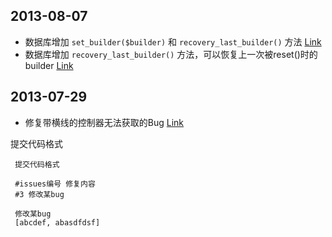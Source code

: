 ## 2013-08-07 

* 数据库增加 `set_builder($builder)` 和 `recovery_last_builder()` 方法 [Link](https://github.com/breath-co2/myqee/commit/bcd6b8dfc8595917845bcb0f8363b4bd6cdb66dc)
* 数据库增加 `recovery_last_builder()` 方法，可以恢复上一次被reset()时的builder [Link](https://github.com/breath-co2/myqee/commit/11dca0bd93c02aaad48faf9451d6dc04945bc57a)


## 2013-07-29

* 修复带横线的控制器无法获取的Bug [Link](https://github.com/breath-co2/myqee/commit/1c82ff86c9912466e2b9a9ba25901aca3071a66c)


提交代码格式

     提交代码格式
     
     #issues编号 修复内容
     #3 修改某bug
     
     修改某bug
     [abcdef, abasdfdsf]
     
     

